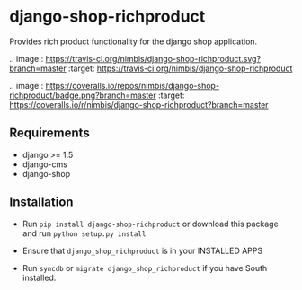 django-shop-richproduct
=======================

Provides rich product functionality for the django shop application.

.. image:: https://travis-ci.org/nimbis/django-shop-richproduct.svg?branch=master
   :target: https://travis-ci.org/nimbis/django-shop-richproduct

.. image:: https://coveralls.io/repos/nimbis/django-shop-richproduct/badge.png?branch=master
   :target: https://coveralls.io/r/nimbis/django-shop-richproduct?branch=master



Requirements
------------

* django >= 1.5
* django-cms
* django-shop


Installation
------------

* Run `pip install django-shop-richproduct` or download this package and run `python setup.py install`

* Ensure that `django_shop_richproduct` is in your INSTALLED APPS

* Run `syncdb` or `migrate django_shop_richproduct` if you have South installed.